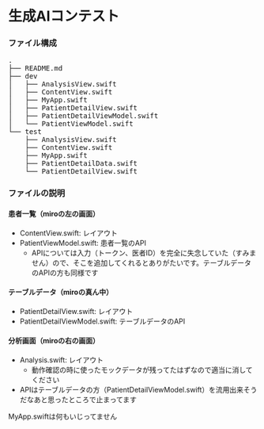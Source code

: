 # 生成AIコンテスト

### ファイル構成
<pre>
.
├── README.md
├── dev
│   ├── AnalysisView.swift
│   ├── ContentView.swift
│   ├── MyApp.swift
│   ├── PatientDetailView.swift
│   ├── PatientDetailViewModel.swift
│   └── PatientViewModel.swift
└── test
    ├── AnalysisView.swift
    ├── ContentView.swift
    ├── MyApp.swift
    ├── PatientDetailData.swift
    └── PatientDetailView.swift
</pre>


### ファイルの説明

#### 患者一覧（miroの左の画面）
- ContentView.swift: レイアウト
- PatientViewModel.swift: 患者一覧のAPI
    - APIについては入力（トークン、医者ID）を完全に失念していた（すみません）ので、そこを追加してくれるとありがたいです。テーブルデータのAPIの方も同様です

#### テーブルデータ（miroの真ん中）
- PatientDetailView.swift: レイアウト
- PatientDetailViewModel.swift: テーブルデータのAPI

#### 分析画面（miroの右の画面）
- Analysis.swift: レイアウト
    - 動作確認の時に使ったモックデータが残ってたはずなので適当に消してください
- APIはテーブルデータの方（PatientDetailViewModel.swift）を流用出来そうだなあと思ったところで止まってます


MyApp.swiftは何もいじってません







